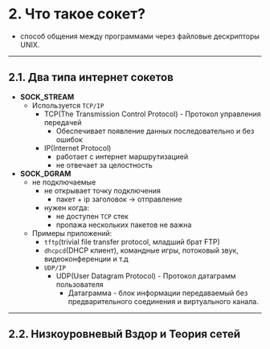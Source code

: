 # 2. Что такое сокет?

* способ общения между программами через файловые дескрипторы UNIX.

---

## 2.1. Два типа интернет сокетов

* **SOCK_STREAM**
    * Используется `TCP/IP`
        * TCP(The Transmission Control Protocol) - Протокол управления передачей
            * Обеспечивает появление данных последовательно и без ошибок
        * IP(Internet Protocol)
            * работает с интернет маршрутизацией
            * не отвечает за целостность
* **SOCK_DGRAM**
    * не подключаемые
        * не открывает точку подключения
            * пакет + ip заголовок -> отправление
        * нужен когда:
            * не доступен `TCP` стек
            * пропажа нескольких пакетов не важна
    * Примеры приложений:
        * `tftp`(trivial file transfer protocol, младший брат FTP)
        * `dhcpcd`(DHCP клиент), командные игры, потоковый звук, видеоконференции и т.д
        * `UDP/IP`
            * UDP(User Datagram Protocol) - Протокол датаграмм пользователя
                * Датаграмма - блок информации передаваемый без предварительного соединения и виртуального канала.

---

## 2.2. Низкоуровневый Вздор и Теория сетей

